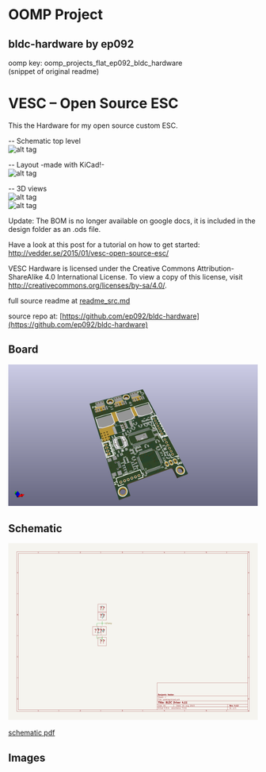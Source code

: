 # OOMP Project  
## bldc-hardware  by ep092  
  
oomp key: oomp_projects_flat_ep092_bldc_hardware  
(snippet of original readme)  
  
VESC – Open Source ESC  
=============  
  
This the Hardware for my open source custom ESC.  
  
-- Schematic top level  
![alt tag](design/PNGs/Schematic-1.png)  
  
-- Layout -made with KiCad!-  
![alt tag](design/PNGs/layout_4.12.png)  
  
-- 3D views  
![alt tag](design/PNGs/3D_front.png)  
![alt tag](design/PNGs/3D_back.png)  
  
Update: The BOM is no longer available on google docs, it is included in the design folder as an .ods file.  
  
Have a look at this post for a tutorial on how to get started:  
http://vedder.se/2015/01/vesc-open-source-esc/  
  
VESC Hardware is licensed under the Creative Commons Attribution-ShareAlike 4.0 International License. To view a copy of this license, visit http://creativecommons.org/licenses/by-sa/4.0/.  
  
  full source readme at [readme_src.md](readme_src.md)  
  
source repo at: [https://github.com/ep092/bldc-hardware](https://github.com/ep092/bldc-hardware)  
## Board  
  
[![working_3d.png](working_3d_600.png)](working_3d.png)  
## Schematic  
  
[![working_schematic.png](working_schematic_600.png)](working_schematic.png)  
  
[schematic pdf](working_schematic.pdf)  
## Images  
